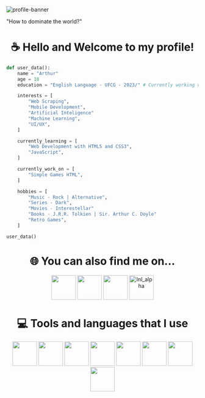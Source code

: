 <div>
  <img src="https://art.pixilart.com/cb97514d85c12ba.gif" alt="profile-banner">
  <p>"How to dominate the world?"</p>
</div>
<div align="center">
  <h1>☕ Hello and Welcome to my profile!</h1>
</div>

```python
def user_data():
    name = "Arthur"
    age = 18
    education = "English Language - UFCG - 2023/" # Currently working on

    interests = [
        "Web Scraping",
        "Mobile Development",
        "Artificial Inteligence"
        "Machine Learning",
        "UI/UX",
    ]

    currently_learning = [
        "Web Development with HTML5 and CSS3",
        "JavaScript",
    ]

    currently_work_on = [
        "Simple Games HTML",
    ]

    hobbies = [
        "Music - Rock | Alternative",
        "Series - Dark",
        "Movies - Interestellar"
        "Books - J.R.R. Tolkien | Sir. Arthur C. Doyle"
        "Retro Games",
    ]

user_data()
```

<div align="center">
  <h1>🌐 You can also find me on...</h1>
</div>
<div align="center">
  <a href="https://www.youtube.com/channel/UCMQ_SKcjNDYao6mE7_5L3PA"><img src="https://www.vectorlogo.zone/logos/youtube/youtube-tile.svg" height="64px" width="64px"></a>
  <a href="https://www.instagram.com/o_jovem_de_oculos/"><img src="https://www.vectorlogo.zone/logos/instagram/instagram-tile.svg" height="64px" width="64px"></a>
  <a href="https://steamcommunity.com/id/_ALpHaZ/"><img src="https://www.vectorlogo.zone/logos/steampowered/steampowered-tile.svg" height="64px" width="64px"></a>
  <img src="https://www.vectorlogo.zone/logos/discordapp/discordapp-tile.svg" title="lnl_alpha" height="64px" width="64px">
</div>

<div align="center">
  <h1>💻 Tools and languages that I use</h1>
</div>
<div align="center">
  <img src="https://cdn.jsdelivr.net/gh/devicons/devicon/icons/python/python-original.svg" height="64px" width="64px">
  <img src="https://cdn.jsdelivr.net/gh/devicons/devicon/icons/javascript/javascript-original.svg" height="64px" width="64px">
  <img src="https://cdn.jsdelivr.net/gh/devicons/devicon/icons/html5/html5-original.svg" height="64px" width="64px">
  <img src="https://cdn.jsdelivr.net/gh/devicons/devicon/icons/css3/css3-original.svg" height="64px" width="64px">
  <img src="https://cdn.jsdelivr.net/gh/devicons/devicon/icons/vscode/vscode-original.svg" height="64px" width="64px">
  <img src="https://cdn.jsdelivr.net/gh/devicons/devicon/icons/pycharm/pycharm-original.svg" height="64px" width="64px">
  <img src="https://cdn.jsdelivr.net/gh/devicons/devicon/icons/git/git-original.svg" height="64px" width="64px">
  <img src="https://cdn.jsdelivr.net/gh/devicons/devicon/icons/photoshop/photoshop-plain.svg" height="64px" width="64px">
</div>

